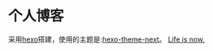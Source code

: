 # 个人博客
采用[hexo](https://github.com/hexojs/hexo)搭建，使用的主题是:[hexo-theme-next](https://github.com/iissnan/hexo-theme-next)。
[Life is now.](https://cheng-chao.github.io/)